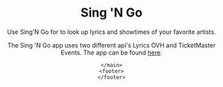<html>
  <head>
  </head>
  <body>
    <header>
      <h1> Sing 'N Go</h1>
      <p align="center">Use Sing'N Go for to look up lyrics and showtimes of your favorite artists.</p>
    <header
    <main>
      <p>The Sing 'N Go app uses two different api's Lyrics OVH and TicketMaster Events. The app can be found <a href="https://blubagoo.github.io/singngo/" target="_blank">here</a>.
      </p>
      
    </main>
    <footer>
    </footer>
  </body>
</html>
